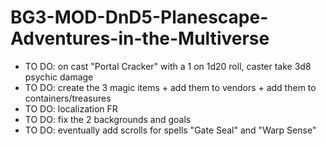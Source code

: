 # BG3-MOD-DnD5-Planescape-Adventures-in-the-Multiverse

- TO DO: on cast "Portal Cracker" with a 1 on 1d20 roll, caster take 3d8 psychic damage 
- TO DO: create the 3 magic items + add them to vendors + add them to containers/treasures
- TO DO: localization FR
- TO DO: fix the 2 backgrounds and goals
- TO DO: eventually add scrolls for spells "Gate Seal" and "Warp Sense"
